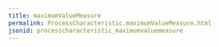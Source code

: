 ```yaml
---
title: maximumValueMeasure
permalink: ProcessCharacteristic.maximumValueMeasure.html
jsonid: processcharacteristic_maximumvaluemeasure
---
```

